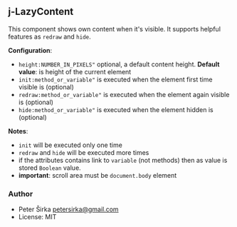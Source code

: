 ## j-LazyContent

This component shows own content when it's visible. It supports helpful features as `redraw` and `hide`.

__Configuration__:
- `height:NUMBER_IN_PIXELS"` optional, a default content height. __Default value__: is height of the current element
- `init:method_or_variable"` is executed when the element first time visible is (optional)
- `redraw:method_or_variable"` is executed when the element again visible is (optional)
- `hide:method_or_variable"` is executed when the element hidden is (optional)

__Notes__:
- `init` will be executed only one time
- `redraw` and `hide` will be executed more times
- if the attributes contains link to `variable` (not methods) then as value is stored `Boolean` value.
- __important__: scroll area must be `document.body` element

### Author

- Peter Širka <petersirka@gmail.com>
- License: MIT